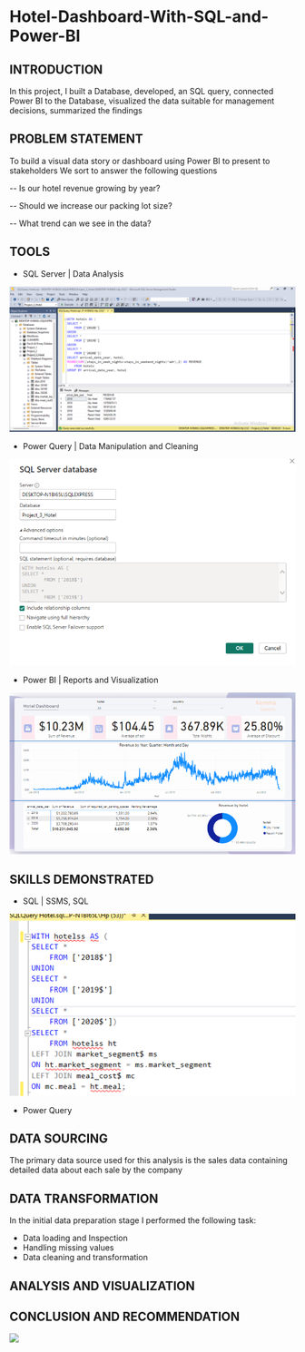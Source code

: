 # Hotel-Dashboard-With-SQL-and-Power-BI
## INTRODUCTION
In this project, I built a Database, developed, an SQL query, connected Power BI to the Database,
visualized the data suitable for management decisions, summarized the findings

## PROBLEM STATEMENT
To build a visual data story or dashboard using Power BI to present to stakeholders
We sort to answer the following questions

-- Is our hotel revenue growing by year?

-- Should we increase our packing lot size?

-- What trend can we see in the data?

## TOOLS
* SQL Server | Data Analysis

![](SSMS_Database.png)
  
* Power Query | Data Manipulation and Cleaning

![](Connecting_Database.png)
  
* Power BI | Reports and Visualization

![](Hotel_Report.png)
  
## SKILLS DEMONSTRATED
- SQL | SSMS, SQL 

![](SQL_Query.png)

- Power Query

## DATA SOURCING
The primary data source used for this analysis is the sales data containing detailed data about each sale by the company
## DATA TRANSFORMATION
In the initial data preparation stage I performed the following task:
- Data loading and Inspection
- Handling missing values
- Data cleaning and transformation

## ANALYSIS AND VISUALIZATION
## CONCLUSION AND RECOMMENDATION
![](Report_SD.png)
